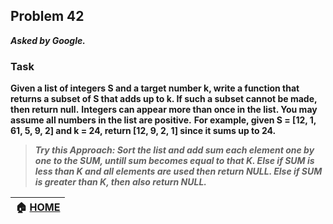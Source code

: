 ## Problem 42
***Asked by Google.***
### Task
**Given a list of integers S and a target number k, write a function that returns a subset of S that adds up to k. If such a subset cannot be made, then return null.**
**Integers can appear more than once in the list. You may assume all numbers in the list are positive.**
**For example, given S = [12, 1, 61, 5, 9, 2] and k = 24, return [12, 9, 2, 1] since it sums up to 24.**

>***Try this Approach: Sort the list and add sum each element one by one to the SUM, untill sum becomes equal to that K. Else if SUM is less than K and all elements are used then return NULL. Else if SUM is greater than K, then also return NULL.***

|**:house: [HOME](https://github.com/theInvincible/Daily-Coding-Problem/)**|
|--------------------------------------------------------------------------|
